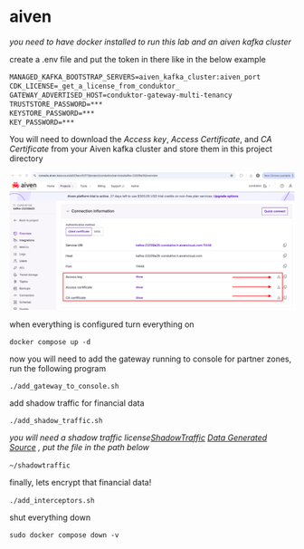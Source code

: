 # aiven

*you need to have docker installed to run this lab and an aiven kafka cluster*

create a .env file and put the token in there like in the below example
```
MANAGED_KAFKA_BOOTSTRAP_SERVERS=aiven_kafka_cluster:aiven_port
CDK_LICENSE=_get_a_license_from_conduktor_
GATEWAY_ADVERTISED_HOST=conduktor-gateway-multi-tenancy
TRUSTSTORE_PASSWORD=***
KEYSTORE_PASSWORD=***
KEY_PASSWORD=***
```

You will need to download the *Access key*, *Access Certificate*, and *CA Certificate* from your Aiven kafka cluster and store them in this project directory

![image](aiven.png)




when everything is configured turn everything on
```
docker compose up -d
```

now you will need to add the gateway running to console for partner zones, run the following program
```
./add_gateway_to_console.sh
```

add shadow traffic for financial data
```
./add_shadow_traffic.sh
```

*you will need a shadow traffic license[ShadowTraffic](https://shadowtraffic.io/) [Data Generated Source](https://github.com/ShadowTraffic/shadowtraffic-examples/blob/master/kafka-retail.json) , put the file in the path below*

`~/shadowtraffic`

finally, lets encrypt that financial data!

`./add_interceptors.sh`

shut everything down
```
sudo docker compose down -v
```
